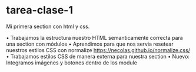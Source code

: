 # tarea-clase-1
Mi primera section con html y css.

• Trabajamos la estructura nuestro HTML semanticamente correcta para una section con módulos
• Aprendimos para que nos servia resetear nuestros estilos CSS con normalize https://necolas.github.io/normalize.css/
• Trabajamos estilos CSS de manera externa para nuestra section
• Nuevo: Integramos imágenes y botones dentro de los module
